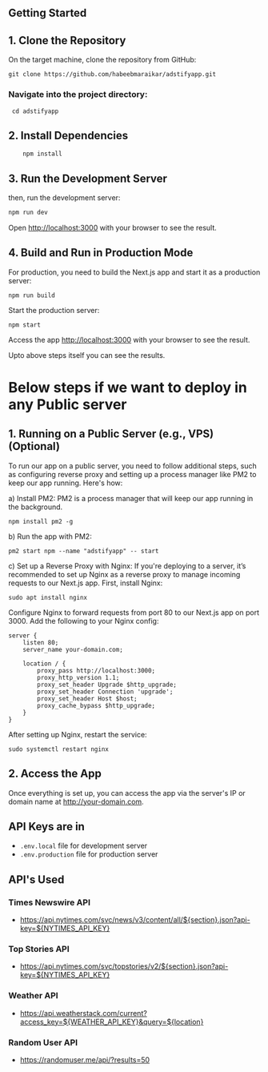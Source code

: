 ## Getting Started

## 1. Clone the Repository

On the target machine, clone the repository from GitHub:
```
git clone https://github.com/habeebmaraikar/adstifyapp.git 
```


### Navigate into the project directory:
```
 cd adstifyapp
```

## 2. Install Dependencies
```
    npm install
```

## 3. Run the Development Server

then, run the development server:

```bash
npm run dev
```

Open [http://localhost:3000](http://localhost:3000) with your browser to see the result.


## 4. Build and Run in Production Mode 
For production, you need to build the Next.js app and start it as a production server:

```
npm run build
```

Start the production server:

```
npm start
```

Access the app [http://localhost:3000](http://localhost:3000) with your browser to see the result.

Upto above steps itself you can see the results. 


# Below steps if we want to deploy in any Public server 
## 1. Running on a Public Server (e.g., VPS) (Optional)

To run our app on a public server, you need to follow additional steps, such as configuring reverse proxy and setting up a process manager like PM2 to keep our app running. Here's how:

a) Install PM2:
PM2 is a process manager that will keep our app running in the background.

```
npm install pm2 -g
```

b) Run the app with PM2:

```
pm2 start npm --name "adstifyapp" -- start
```

c) Set up a Reverse Proxy with Nginx:
If you're deploying to a server, it’s recommended to set up Nginx as a reverse proxy to manage incoming requests to our Next.js app. First, install Nginx:

```
sudo apt install nginx
```


Configure Nginx to forward requests from port 80 to our Next.js app on port 3000. Add the following to your Nginx config:

```
server {
    listen 80;
    server_name your-domain.com;

    location / {
        proxy_pass http://localhost:3000;
        proxy_http_version 1.1;
        proxy_set_header Upgrade $http_upgrade;
        proxy_set_header Connection 'upgrade';
        proxy_set_header Host $host;
        proxy_cache_bypass $http_upgrade;
    }
}
```

After setting up Nginx, restart the service:

```
sudo systemctl restart nginx
```

## 2. Access the App
Once everything is set up, you can access the app via the server's IP or domain name at http://your-domain.com.




## API Keys are in
- `.env.local` file for development server
- `.env.production` file for production server

## API's Used
### Times Newswire API
- https://api.nytimes.com/svc/news/v3/content/all/${section}.json?api-key=${NYTIMES_API_KEY}

### Top Stories API
- https://api.nytimes.com/svc/topstories/v2/${section}.json?api-key=${NYTIMES_API_KEY}

### Weather API
- https://api.weatherstack.com/current?access_key=${WEATHER_API_KEY}&query=${location}

### Random User API
- https://randomuser.me/api/?results=50

